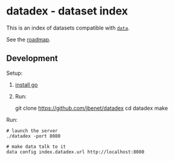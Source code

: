 # datadex - dataset index

This is an index of datasets compatible with
[`data`](http://github.com/jbenet/data).


See the [roadmap](dev/roadmap.md).

## Development

Setup:

1. [install go](http://golang.org/doc/install)
2. Run:

    git clone https://github.com/jbenet/datadex
    cd datadex
    make

Run:

    # launch the server
    ./datadex -port 8080

    # make data talk to it
    data config index.datadex.url http://localhost:8080
